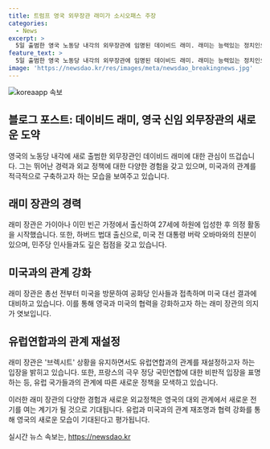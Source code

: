 ```yaml
---
title: 트럼프 영국 외무장관 래미가 소시오패스 주장
categories:
  - News
excerpt: >
  5일 출범한 영국 노동당 내각의 외무장관에 임명된 데이비드 래미. 래미는 능력있는 정치인으로, 브렉시트 상황을 포함한 영국의 대외 정책에 관심이 쏠린다. 미국의 민주당과도 밀접한 관계를 가졌지만, 트럼프를 날카롭게 비판한 적이 있어 논란이 있다. 최근에는 미국 공화당 인사들을 만나 대선 결과에 대비한다는 소식도 전해졌다. 또한, EU와의 관계 재설정에 관심이 집중되며, 프랑스 총선에서의 결과에도 주목하고 있다.
feature_text: >
  5일 출범한 영국 노동당 내각의 외무장관에 임명된 데이비드 래미. 래미는 능력있는 정치인으로, 브렉시트 상황을 포함한 영국의 대외 정책에 관심이 쏠린다. 미국의 민주당과도 밀접한 관계를 가졌지만, 트럼프를 날카롭게 비판한 적이 있어 논란이 있다. 최근에는 미국 공화당 인사들을 만나 대선 결과에 대비한다는 소식도 전해졌다. 또한, EU와의 관계 재설정에 관심이 집중되며, 프랑스 총선에서의 결과에도 주목하고 있다.
image: 'https://newsdao.kr/res/images/meta/newsdao_breakingnews.jpg'
---
```


<p><img src="https://newsdao.kr/res/images/meta/newsdao_breakingnews.jpg" alt="koreaapp 속보" /></p>

<h2 data-ke-size="size26">블로그 포스트: 데이비드 래미, 영국 신임 외무장관의 새로운 도약</h2>

<p data-ke-size="size16">영국의 노동당 내각에 새로 출범한 외무장관인 데이비드 래미에 대한 관심이 뜨겁습니다. 그는 뛰어난 경력과 외교 정책에 대한 다양한 경험을 갖고 있으며, 미국과의 관계를 적극적으로 구축하고자 하는 모습을 보여주고 있습니다.</p>

<h2 data-ke-size="size23">래미 장관의 경력</h2>

<p data-ke-size="size16">래미 장관은 가이아나 이민 빈곤 가정에서 출신하여 27세에 하원에 입성한 후 의정 활동을 시작했습니다. 또한, 하버드 법대 출신으로, 미국 전 대통령 버락 오바마와의 친분이 있으며, 민주당 인사들과도 깊은 접점을 갖고 있습니다.</p>

<h2 data-ke-size="size23">미국과의 관계 강화</h2>

<p data-ke-size="size16">래미 장관은 총선 전부터 미국을 방문하여 공화당 인사들과 접촉하며 미국 대선 결과에 대비하고 있습니다. 이를 통해 영국과 미국의 협력을 강화하고자 하는 래미 장관의 의지가 엿보입니다.</p>

<h2 data-ke-size="size23">유럽연합과의 관계 재설정</h2>

<p data-ke-size="size16">래미 장관은 '브렉시트' 상황을 유지하면서도 유럽연합과의 관계를 재설정하고자 하는 입장을 밝히고 있습니다. 또한, 프랑스의 극우 정당 국민연합에 대한 비판적 입장을 표명하는 등, 유럽 국가들과의 관계에 따른 새로운 정책을 모색하고 있습니다.</p>

<p>이러한 래미 장관의 다양한 경험과 새로운 외교정책은 영국의 대외 관계에서 새로운 전기를 여는 계기가 될 것으로 기대됩니다. 유럽과 미국과의 관계 재조명과 협력 강화를 통해 영국의 새로운 모습이 기대된다고 평가됩니다.</p>
실시간 뉴스 속보는, <a href="https://newsdao.kr" rel="dofollow">https://newsdao.kr</a>


